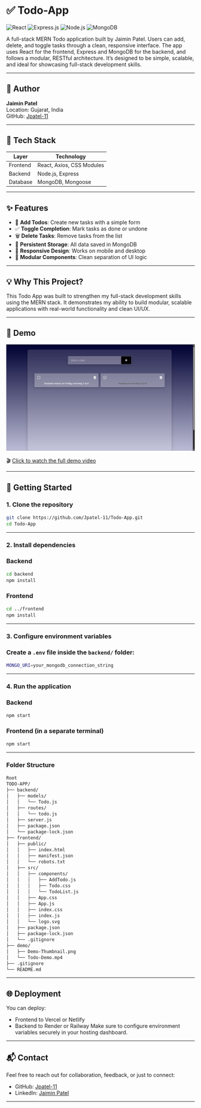 # ✅ Todo-App

![React](https://img.shields.io/badge/Frontend-React-blue)
![Express.js](https://img.shields.io/badge/Backend-Express.js-lightgrey)
![Node.js](https://img.shields.io/badge/Runtime-Node.js-green)
![MongoDB](https://img.shields.io/badge/Database-MongoDB-brightgreen)

A full-stack MERN Todo application built by Jaimin Patel. Users can add, delete, and toggle tasks through a clean, responsive interface. The app uses React for the frontend, Express and MongoDB for the backend, and follows a modular, RESTful architecture. It’s designed to be simple, scalable, and ideal for showcasing full-stack development skills.

---

## 👤 Author

**Jaimin Patel**  
Location: Gujarat, India  
GitHub: [Jpatel-11](https://github.com/Jpatel-11)

---

## 🧰 Tech Stack

| Layer          | Technology                   |
|----------------|------------------------------|
| Frontend       | React, Axios, CSS Modules    |
| Backend        | Node.js, Express             |
| Database       | MongoDB, Mongoose            |

---

## ✨ Features

- 📝 **Add Todos**: Create new tasks with a simple form
- ✅ **Toggle Completion**: Mark tasks as done or undone  
- 🗑️ **Delete Tasks**: Remove tasks from the list
- 🔄 **Persistent Storage**: All data saved in MongoDB
- 📱 **Responsive Design**: Works on mobile and desktop
- 🔧 **Modular Components**: Clean separation of UI logic

---

## 💡 Why This Project?

This Todo App was built to strengthen my full-stack development skills using the MERN stack. It demonstrates my ability to build modular, scalable applications with real-world functionality and clean UI/UX.

---

## 🎥 Demo

![Todo App Preview](./demo/Demo-Thumbnail.png)

🎬 [Click to watch the full demo video](./demo/Todo-Demo.mp4)

---

## 🚀 Getting Started

### 1. Clone the repository

```bash
git clone https://github.com/Jpatel-11/Todo-App.git
cd Todo-App
```

---

### 2. Install dependencies
### Backend
```bash
cd backend
npm install
```
### Frontend
```bash
cd ../frontend
npm install
```

---

### 3. Configure environment variables
### Create a `.env` file inside the `backend/` folder:
```bash
MONGO_URI=your_mongodb_connection_string
```

---

### 4. Run the application
### Backend
```bash
npm start
```
### Frontend (in a separate terminal)
```bash
npm start
```

---

### Folder Structure
```plaintext
Root
TODO-APP/
├── backend/
│   ├── models/
│   │   └── Todo.js
│   ├── routes/
│   │   └── todo.js
│   ├── server.js
│   ├── package.json
│   └── package-lock.json
├── frontend/
│   ├── public/
│   │   ├── index.html
│   │   ├── manifest.json
│   │   └── robots.txt
│   ├── src/
│   │   ├── components/
│   │   │   ├── AddTodo.js
│   │   │   ├── Todo.css
│   │   │   └── TodoList.js
│   │   ├── App.css
│   │   ├── App.js
│   │   ├── index.css
│   │   ├── index.js
│   │   └── logo.svg
│   ├── package.json
│   ├── package-lock.json
│   └── .gitignore
├── demo/
│   ├── Demo-Thumbnail.png
│   └── Todo-Demo.mp4
├── .gitignore
└── README.md
```

---

## 🌐 Deployment
You can deploy:
-	Frontend to Vercel or Netlify
- 	Backend to Render or Railway
Make sure to configure environment variables securely in your hosting dashboard.

---

## 📬 Contact
Feel free to reach out for collaboration, feedback, or just to connect:

- GitHub: [Jpatel-11](https://github.com/Jpatel-11)
- LinkedIn: [Jaimin Patel](https://www.linkedin.com/in/jaimin-patel-b2a7a0344)

---
